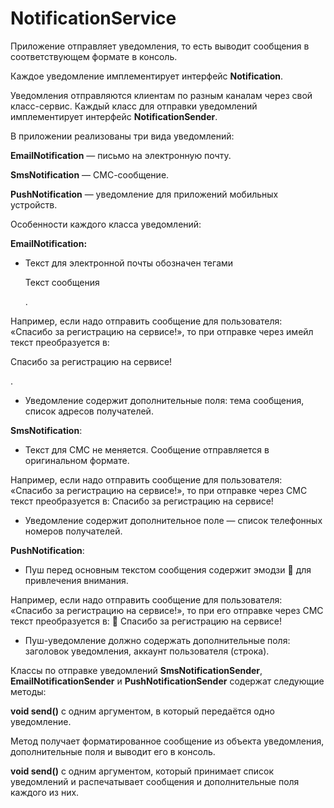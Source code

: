 # NotificationService

Приложение отправляет уведомления, то есть выводит сообщения в соответствующем формате в консоль.  

Каждое уведомление имплементирует интерфейс **Notification**.  

Уведомления отправляются клиентам по разным каналам через свой класс-сервис. Каждый класс для отправки уведомлений имплементирует интерфейс **NotificationSender**.  

В приложении реализованы три вида уведомлений:

**EmailNotification** — письмо на электронную почту.  

**SmsNotification** — СМС-сообщение.  

**PushNotification** — уведомление для приложений мобильных устройств.  

Особенности каждого класса уведомлений:  

**EmailNotification:**  

- Текст для электронной почты обозначен тегами <p>Текст сообщения</p>.  

Например, если надо отправить сообщение для пользователя: «Спасибо за регистрацию на сервисе!», то при отправке через имейл текст преобразуется в: <p>Спасибо за регистрацию на сервисе!</p>.  

- Уведомление содержит дополнительные поля: тема сообщения, список адресов получателей.  

**SmsNotification**:  

- Текст для СМС не меняется. Сообщение отправляется в оригинальном формате.
  
Например, если надо отправить сообщение для пользователя: «Спасибо за регистрацию на сервисе!», то при отправке через СМС текст преобразуется в: Спасибо за регистрацию на сервисе!  

- Уведомление содержит дополнительное поле — список телефонных номеров получателей.
  
**PushNotification**:  

- Пуш перед основным текстом сообщения содержит эмодзи 👋 для привлечения внимания.
  
Например, если надо отправить сообщение для пользователя: «Спасибо за регистрацию на сервисе!», то при его отправке через СМС текст преобразуется в: 👋 Спасибо за регистрацию на сервисе!  

- Пуш-уведомление должно содержать дополнительные поля: заголовок уведомления, аккаунт пользователя (строка).
  
Классы по отправке уведомлений **SmsNotificationSender**, **EmailNotificationSender** и **PushNotificationSender** содержат следующие методы:  

**void send()** с одним аргументом, в который передаётся одно уведомление.   

Метод получает форматированное сообщение из объекта уведомления, дополнительные поля и выводит его в консоль.

**void send()** с одним аргументом, который принимает список уведомлений и распечатывает сообщения и дополнительные поля каждого из них.  

